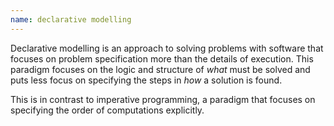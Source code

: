 ```yaml
---
name: declarative modelling
---
```

Declarative modelling is an approach to solving problems with software that focuses on problem specification more than the details of execution.
This paradigm focuses on the logic and structure of *what* must be solved and puts less focus on specifying the steps in *how* a solution is found.

This is in contrast to imperative programming, a paradigm that focuses on specifying the order of computations explicitly.

